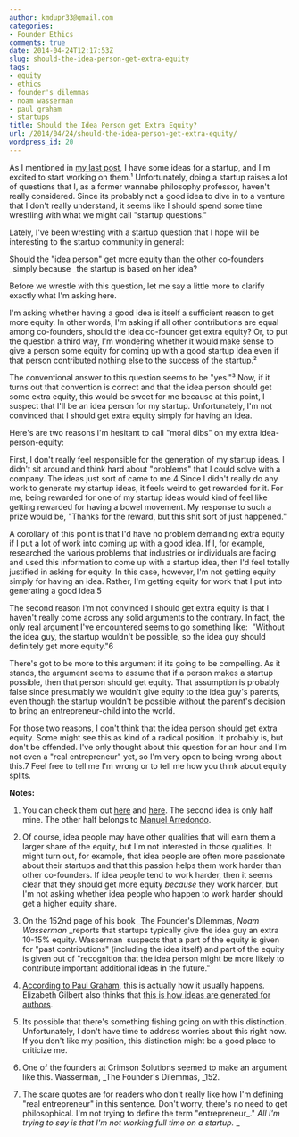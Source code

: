 ```yaml
---
author: kmdupr33@gmail.com
categories:
- Founder Ethics
comments: true
date: 2014-04-24T12:17:53Z
slug: should-the-idea-person-get-extra-equity
tags:
- equity
- ethics
- founder's dilemmas
- noam wasserman
- paul graham
- startups
title: Should the Idea Person get Extra Equity?
url: /2014/04/24/should-the-idea-person-get-extra-equity/
wordpress_id: 20
---
```


As I mentioned in [my last post](http://philosophicalhacker.com/2014/04/21/why-im-glad-my-dream-job-didnt-work-out/), I have some ideas for a startup, and I'm excited to start working on them.¹ Unfortunately, doing a startup raises a lot of questions that I, as a former wannabe philosophy professor, haven't really considered. Since its probably not a good idea to dive in to a venture that I don't really understand, it seems like I should spend some time wrestling with what we might call "startup questions."




Lately, I've been wrestling with a startup question that I hope will be interesting to the startup community in general:




Should the "idea person" get more equity than the other co-founders _simply because _the startup is based on her idea?




Before we wrestle with this question, let me say a little more to clarify exactly what I'm asking here.




I'm asking whether having a good idea is itself a sufficient reason to get more equity. In other words, I'm asking if all other contributions are equal among co-founders, should the idea co-founder get extra equity? Or, to put the question a third way, I'm wondering whether it would make sense to give a person some equity for coming up with a good startup idea even if that person contributed nothing else to the success of the startup.²




The conventional answer to this question seems to be "yes."³ Now, if it turns out that convention is correct and that the idea person should get some extra equity, this would be sweet for me because at this point, I suspect that I'll be an idea person for my startup. Unfortunately, I'm not convinced that I should get extra equity simply for having an idea.




Here's are two reasons I'm hesitant to call "moral dibs" on my extra idea-person-equity:




First, I don't really feel responsible for the generation of my startup ideas. I didn't sit around and think hard about "problems" that I could solve with a company. The ideas just sort of came to me.4 Since I didn't really do any work to generate my startup ideas, it feels weird to get rewarded for it. For me, being rewarded for one of my startup ideas would kind of feel like getting rewarded for having a bowel movement. My response to such a prize would be, "Thanks for the reward, but this shit sort of just happened."




A corollary of this point is that I'd have no problem demanding extra equity if I put a lot of work into coming up with a good idea. If I, for example, researched the various problems that industries or individuals are facing and used this information to come up with a startup idea, then I'd feel totally justified in asking for equity. In this case, however, I'm not getting equity simply for having an idea. Rather, I'm getting equity for work that I put into generating a good idea.5




The second reason I'm not convinced I should get extra equity is that I haven't really come across any solid arguments to the contrary. In fact, the only real argument I've encountered seems to go something like:  "Without the idea guy, the startup wouldn't be possible, so the idea guy should definitely get more equity."6




There's got to be more to this argument if its going to be compelling. As it stands, the argument seems to assume that if a person makes a startup possible, then that person should get equity. That assumption is probably false since presumably we wouldn't give equity to the idea guy's parents, even though the startup wouldn't be possible without the parent's decision to bring an entrepreneur-child into the world.




For those two reasons, I don't think that the idea person should get extra equity. Some might see this as kind of a radical position. It probably is, but don't be offended. I've only thought about this question for an hour and I'm not even a "real entrepreneur" yet, so I'm very open to being wrong about this.7 Feel free to tell me I'm wrong or to tell me how you think about equity splits.




**Notes:**




1. You can check them out [here](http://www.launchyourstudents.co) and [here](http://www.tangoisfantastic.appspot.com). The second idea is only half mine. The other half belongs to [Manuel Arredondo](https://www.facebook.com/manuel.arredondo?fref=ts).




2. Of course, idea people may have other qualities that will earn them a larger share of the equity, but I'm not interested in those qualities. It might turn out, for example, that idea people are often more passionate about their startups and that this passion helps them work harder than other co-founders. If idea people tend to work harder, then it seems clear that they should get more equity _because_ they work harder, but I'm not asking whether idea people who happen to work harder should get a higher equity share.




3. On the 152nd page of his book _The Founder's Dilemmas, _Noam Wasserman_ _reports that startups typically give the idea guy an extra 10-15% equity. Wasserman  suspects that a part of the equity is given for "past contributions" (including the idea itself) and part of the equity is given out of "recognition that the idea person might be more likely to contribute important additional ideas in the future."




4. [According to Paul Graham](http://paulgraham.com/startupideas.html), this is actually how it usually happens. Elizabeth Gilbert also thinks that [this is how ideas are generated for authors](http://www.ted.com/talks/elizabeth_gilbert_on_genius).




5. Its possible that there's something fishing going on with this distinction. Unfortunately, I don't have time to address worries about this right now. If you don't like my position, this distinction might be a good place to criticize me.




6. One of the founders at Crimson Solutions seemed to make an argument like this. Wasserman, _The Founder's Dilemmas, _152.




7. The scare quotes are for readers who don't really like how I'm defining "real entrepreneur" in this sentence. Don't worry, there's no need to get philosophical. I'm not trying to define the term "entrepreneur_." _All I'm trying to say is that I'm not working full time on a startup._ _
